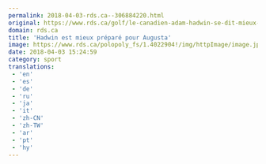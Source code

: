 ```yaml
---
permalink: 2018-04-03-rds.ca--306884220.html
original: https://www.rds.ca/golf/le-canadien-adam-hadwin-se-dit-mieux-equipe-pour-son-2e-tournoi-des-maitres-a-augusta-1.6024687?localLinksEnabled=false
domain: rds.ca
title: 'Hadwin est mieux préparé pour Augusta'
image: https://www.rds.ca/polopoly_fs/1.4022904!/img/httpImage/image.jpg_gen/derivatives/details-xhdpi/image.jpg
date: 2018-04-03 15:24:59
category: sport
translations: 
 - 'en'
 - 'es'
 - 'de'
 - 'ru'
 - 'ja'
 - 'it'
 - 'zh-CN'
 - 'zh-TW'
 - 'ar'
 - 'pt'
 - 'hy'
---
```


